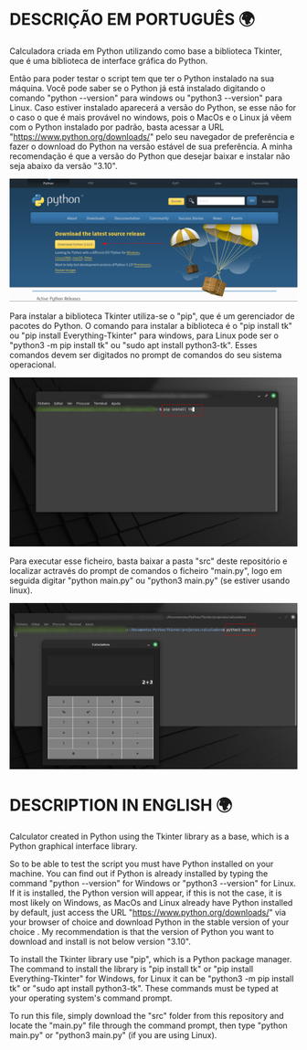 # DESCRIÇÃO EM PORTUGUÊS 🌍
    
Calculadora criada em Python utilizando como base a biblioteca Tkinter, que é uma biblioteca de interface gráfica do Python.

Então para poder testar o script tem que ter o Python instalado na sua máquina. Você pode saber se o Python já está instalado digitando o comando "python --version" para windows ou "python3 --version" para Linux. Caso estiver instalado aparecerá a versão do Python, se esse não for o caso o que é mais provável no windows, pois o MacOs e o Linux já vêem com o Python instalado por padrão, basta acessar a URL "<a href="https://www.python.org/downloads" target="_blank">https://www.python.org/downloads/</a>" pelo seu navegador de preferência e fazer o download do Python na versão estável de sua preferência. A minha recomendação é que a versão do Python que desejar baixar e instalar não seja abaixo da versão "3.10".

<img src="/readme-files/python-site.png" alt="Python Download Image">
    
Para instalar a biblioteca Tkinter utiliza-se o "pip", que é um gerenciador de pacotes do Python. O comando para instalar a biblioteca é o "pip install tk" ou "pip install Everything-Tkinter" para windows, para Linux pode ser o "python3 -m pip install tk" ou "sudo apt install python3-tk". Esses comandos devem ser digitados no prompt de comandos do seu sistema operacional.

<img src="readme-files/tkinter-instalation.png" alt="Tkinter library ">

Para executar esse ficheiro, basta baixar a pasta "src" deste repositório e localizar actravés do prompt de comandos o ficheiro "main.py", logo em seguida digitar "python main.py" ou "python3 main.py" (se estiver usando linux).

<img src="readme-files/script-execution.png" alt="Execution script main.py">

# DESCRIPTION IN ENGLISH 🌍

Calculator created in Python using the Tkinter library as a base, which is a Python graphical interface library.

So to be able to test the script you must have Python installed on your machine. You can find out if Python is already installed by typing the command "python --version" for Windows or "python3 --version" for Linux. If it is installed, the Python version will appear, if this is not the case, it is most likely on Windows, as MacOs and Linux already have Python installed by default, just access the URL "<a href="https: //www.python.org/downloads" target="_blank">https://www.python.org/downloads/</a>" via your browser of choice and download Python in the stable version of your choice . My recommendation is that the version of Python you want to download and install is not below version "3.10".
    
To install the Tkinter library use "pip", which is a Python package manager. The command to install the library is "pip install tk" or "pip install Everything-Tkinter" for Windows, for Linux it can be "python3 -m pip install tk" or "sudo apt install python3-tk". These commands must be typed at your operating system's command prompt.

To run this file, simply download the "src" folder from this repository and locate the "main.py" file through the command prompt, then type "python main.py" or "python3 main.py" (if you are using Linux).
